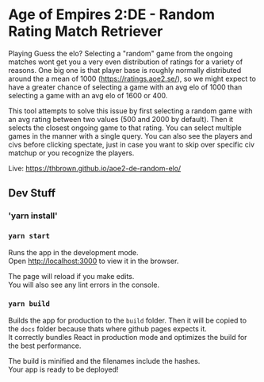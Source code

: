 # Age of Empires 2:DE - Random Rating Match Retriever

Playing Guess the elo? Selecting a "random" game from the ongoing matches wont get you a very even distribution of ratings for a variety of reasons. One big one is that player base is roughly normally distributed around the a mean of 1000 (https://ratings.aoe2.se/), so we might expect to have a greater chance of selecting a game with an avg elo of 1000 than selecting a game with an avg elo of 1600 or 400.

This tool attempts to solve this issue by first selecting a random game with an avg rating between two values (500 and 2000 by default). Then it selects the closest ongoing game to that rating. You can select multiple games in the manner with a single query. You can also see the players and civs before clicking spectate, just in case you want to skip over specific civ matchup or you recognize the players.

Live: https://thbrown.github.io/aoe2-de-random-elo/

## Dev Stuff

### 'yarn install'

### `yarn start`

Runs the app in the development mode.\
Open [http://localhost:3000](http://localhost:3000) to view it in the browser.

The page will reload if you make edits.\
You will also see any lint errors in the console.

### `yarn build`

Builds the app for production to the `build` folder. Then it will be copied to the `docs` folder because thats where github pages expects it.\
It correctly bundles React in production mode and optimizes the build for the best performance.

The build is minified and the filenames include the hashes.\
Your app is ready to be deployed!
